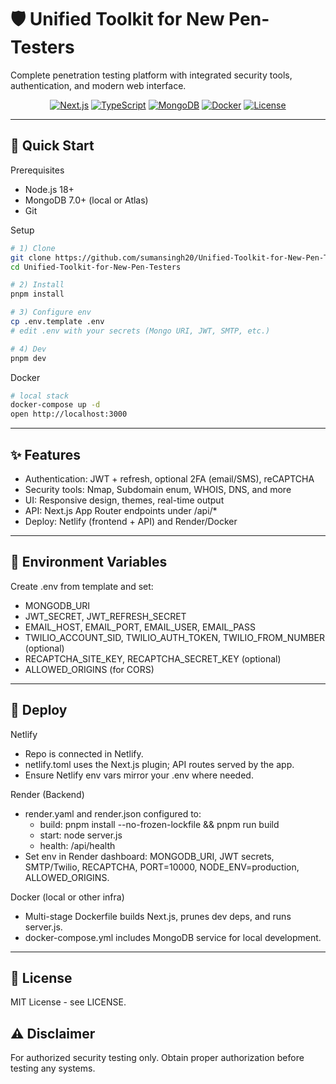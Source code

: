 # 🛡️ Unified Toolkit for New Pen-Testers

Complete penetration testing platform with integrated security tools, authentication, and modern web interface.

<div align="center">

[![Next.js](https://img.shields.io/badge/Next.js-15-black?style=for-the-badge&logo=next.js)](https://nextjs.org/)
[![TypeScript](https://img.shields.io/badge/TypeScript-5.9-blue?style=for-the-badge&logo=typescript)](https://www.typescriptlang.org/)
[![MongoDB](https://img.shields.io/badge/MongoDB-7.0-green?style=for-the-badge&logo=mongodb)](https://www.mongodb.com/)
[![Docker](https://img.shields.io/badge/Docker-Ready-blue?style=for-the-badge&logo=docker)](https://www.docker.com/)
[![License](https://img.shields.io/badge/License-MIT-yellow.svg?style=for-the-badge)](LICENSE)

</div>

---

## 🚀 Quick Start

Prerequisites
- Node.js 18+
- MongoDB 7.0+ (local or Atlas)
- Git

Setup
```bash
# 1) Clone
git clone https://github.com/sumansingh20/Unified-Toolkit-for-New-Pen-Testers.git
cd Unified-Toolkit-for-New-Pen-Testers

# 2) Install
pnpm install

# 3) Configure env
cp .env.template .env
# edit .env with your secrets (Mongo URI, JWT, SMTP, etc.)

# 4) Dev
pnpm dev
```

Docker
```bash
# local stack
docker-compose up -d
open http://localhost:3000
```

---

## ✨ Features
- Authentication: JWT + refresh, optional 2FA (email/SMS), reCAPTCHA
- Security tools: Nmap, Subdomain enum, WHOIS, DNS, and more
- UI: Responsive design, themes, real-time output
- API: Next.js App Router endpoints under /api/*
- Deploy: Netlify (frontend + API) and Render/Docker

---

## 🔧 Environment Variables
Create .env from template and set:
- MONGODB_URI
- JWT_SECRET, JWT_REFRESH_SECRET
- EMAIL_HOST, EMAIL_PORT, EMAIL_USER, EMAIL_PASS
- TWILIO_ACCOUNT_SID, TWILIO_AUTH_TOKEN, TWILIO_FROM_NUMBER (optional)
- RECAPTCHA_SITE_KEY, RECAPTCHA_SECRET_KEY (optional)
- ALLOWED_ORIGINS (for CORS)

---

## 🐳 Deploy

Netlify
- Repo is connected in Netlify.
- netlify.toml uses the Next.js plugin; API routes served by the app.
- Ensure Netlify env vars mirror your .env where needed.

Render (Backend)
- render.yaml and render.json configured to:
  - build: pnpm install --no-frozen-lockfile && pnpm run build
  - start: node server.js
  - health: /api/health
- Set env in Render dashboard: MONGODB_URI, JWT secrets, SMTP/Twilio, RECAPTCHA, PORT=10000, NODE_ENV=production, ALLOWED_ORIGINS.

Docker (local or other infra)
- Multi-stage Dockerfile builds Next.js, prunes dev deps, and runs server.js.
- docker-compose.yml includes MongoDB service for local development.

---

## 📄 License
MIT License - see LICENSE.

## ⚠️ Disclaimer
For authorized security testing only. Obtain proper authorization before testing any systems.

